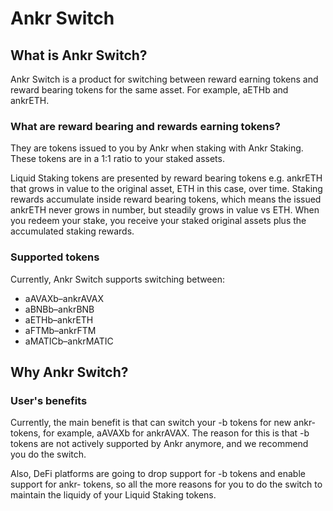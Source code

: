 # Ankr Switch

## What is Ankr Switch?

Ankr Switch is a product for switching between reward earning tokens and reward bearing tokens for the same asset. For example, aETHb and ankrETH.

### What are reward bearing and rewards earning tokens?

They are tokens issued to you by Ankr when staking with Ankr Staking. These tokens are in a 1:1 ratio to your staked assets.

Liquid Staking tokens are presented by reward bearing tokens e.g. ankrETH that grows in value to the original asset, ETH in this case, over time.
Staking rewards accumulate inside reward bearing tokens, which means the issued ankrETH never grows in number, but steadily grows in value vs ETH.
When you redeem your stake, you receive your staked original assets plus the accumulated staking rewards.

### Supported tokens
Currently, Ankr Switch supports switching between:
* aAVAXb–ankrAVAX
* aBNBb–ankrBNB
* aETHb–ankrETH
* aFTMb–ankrFTM
* aMATICb–ankrMATIC

## Why Ankr Switch?

### User's benefits

Currently, the main benefit is that can switch your -b tokens for new ankr- tokens, for example, aAVAXb for ankrAVAX.
The reason for this is that -b tokens are not actively supported by Ankr anymore, and we recommend you do the switch.

Also, DeFi platforms are going to drop support for -b tokens and enable support for ankr- tokens, so all the more reasons for you to do the switch to maintain the liquidy of your Liquid Staking tokens.






